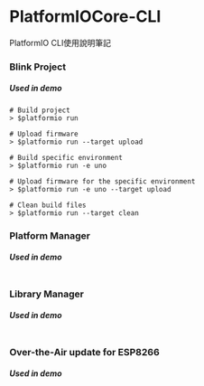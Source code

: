 # PlatformIOCore-CLI
PlatformIO CLI使用說明筆記

### Blink Project
##### Used in demo

```
# Build project
> $platformio run

# Upload firmware
> $platformio run --target upload

# Build specific environment
> $platformio run -e uno

# Upload firmware for the specific environment
> $platformio run -e uno --target upload

# Clean build files
> $platformio run --target clean
```

### Platform Manager
##### Used in demo
```

```
### Library Manager
##### Used in demo
```

```
### Over-the-Air update for ESP8266
##### Used in demo
```

```
